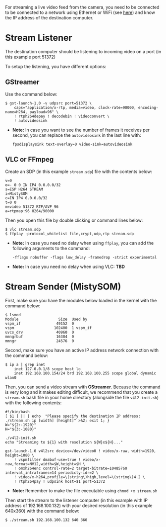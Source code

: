 For streaming a live video feed from the camera, you need to be connected to be connected to a network using Ethernet or WiFi (see [here](SetupWifi.md)) and know the IP address of the destination computer.

# Stream Listener

The destination computer should be listening to incoming video on a port (in this example port 51372)

To setup the listening, you have different options:

## GStreamer

Use the command below:

````
$ gst-launch-1.0 -v udpsrc port=51372 \
    caps="application/x-rtp, media=video, clock-rate=90000, encoding-name=H264, payload=96" \
    ! rtph264depay ! decodebin ! videoconvert \
    ! autovideosink
````
- **Note:** In case you want to see the number of frames it receives per second, you can replace the `autovideosink` in the last line with:
    ````
    fpsdisplaysink text-overlay=0 video-sink=autovideosink
    ````

## VLC or FFmpeg

Create an SDP (in this example `stream.sdp`) file with the contents below:
````
v=0
o=- 0 0 IN IP4 0.0.0.0/32
s=ESP H264 STREAM
i=MistySOM
c=IN IP4 0.0.0.0/32
t=0 0
m=video 51372 RTP/AVP 96
a=rtpmap:96 H264/90000
````
Then you open this file by double clicking or command lines below:
````
$ vlc stream.sdp
$ ffplay -protocol_whitelist file,crypt,udp,rtp stream.sdp
````
- **Note:** In case you need no delay when using ``ffplay``, you can add the following arguments to the command:

    ````
    -fflags nobuffer -flags low_delay -framedrop -strict experimental
    ````
- **Note:** In case you need no delay when using VLC:
**TBD**


# Stream Sender (MistySOM)

First, make sure you have the modules below loaded in the kernel with the command below:
````
$ lsmod
Module                  Size  Used by
vspm_if                49152  0
vspm                  102400  1 vspm_if
uvcs_drv               40960  0
mmngrbuf               16384  0
mmngr                  24576  0
````

Second, make sure you have an active IP address network connection with the command below:
````
$ ip a | grep inet
    inet 127.0.0.1/8 scope host lo
    inet 192.168.100.154/24 brd 192.168.100.255 scope global dynamic wlan0
````

Then, you can send a video stream with **GStreamer**. Because the command is very long and it makes editing difficult, we recommend that you create a `stream.sh` bash file in your home directory (alongside the file `v4l2-init.sh`) with the following contents:
````
#!/bin/bash
[ $1 ] || { echo  "Please specify the destination IP address: ./stream.sh ip [width] [height]" >&2; exit 1; }
W="${2:-1920}"
H="${3:-1080}"

./v4l2-init.sh
echo "Streaming to ${1} with resolution ${W}x${H}..."

gst-launch-1.0 v4l2src device=/dev/video0 ! video/x-raw, width=1920, height=1080 \
	! vspmfilter dmabuf-use=true ! video/x-raw,format=NV12,width=$W,height=$H \
	! omxh264enc control-rate=2 target-bitrate=10485760 interval_intraframes=14 periodicty-idr=2 \
	! video/x-h264,profile=\(string\)high,level=\(string\)4.2 \
	! rtph264pay ! udpsink host=$1 port=51372
````
- **Note:** Remember to make the file executable using `chmod +x stream.sh`

Then start the stream to the listener computer (in this example with IP address of 192.168.100.132) with your desired resolution (in this example 640x360) with the command below:
```
$ ./stream.sh 192.168.100.132 640 360
```

